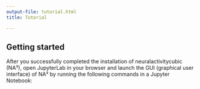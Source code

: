 ```yaml
---
output-file: tutorial.html
title: Tutorial

---
```




<!-- WARNING: THIS FILE WAS AUTOGENERATED! DO NOT EDIT! -->

## Getting started

After you successfully completed the installation of neuralactivitycubic (NA³), open JupyterLab in your browser and launch the GUI (graphical user interface) of NA³ by running the following commands in a Jupyter Notebook:


